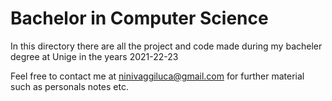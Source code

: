 # Bachelor in Computer Science
In this directory there are all the project and code made during my bacheler degree at Unige in the years 2021-22-23

Feel free to contact me at ninivaggiluca@gmail.com for further material such as personals notes etc. 
